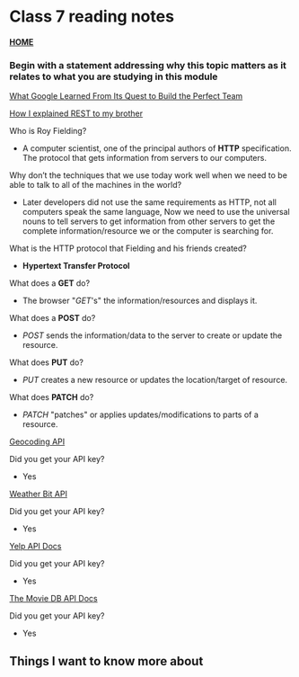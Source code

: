 # Class 7 reading notes

#### [HOME](https://cesarderio.github.io/reading-notes/)

### Begin with a statement addressing why this topic matters as it relates to what you are studying in this module

[What Google Learned From Its Quest to Build the Perfect Team](https://www.nytimes.com/2016/02/28/magazine/what-google-learned-from-its-quest-to-build-the-perfect-team.html)

[How I explained REST to my brother](https://gist.github.com/brookr/5977550)

Who is Roy Fielding?

* A computer scientist, one of the principal authors of **HTTP** specification. The protocol that gets information from servers to our computers.

Why don’t the techniques that we use today work well when we need to be able to talk to all of the machines in the world?

* Later developers did not use the same requirements as HTTP, not all computers speak the same language, Now we need to use the universal nouns to tell servers to get information from other servers to get the complete information/resource we or the computer is searching for.

What is the HTTP protocol that Fielding and his friends created?

* **Hypertext Transfer Protocol**

What does a **GET** do?

* The browser "*GET*'s" the information/resources and displays it.

What does a **POST** do?

* *POST* sends the information/data to the server to create or update the resource.

What does **PUT** do?

* *PUT*  creates a new resource or updates the location/target of resource.

What does **PATCH** do?

* *PATCH* "patches" or applies updates/modifications to parts of a resource.

[Geocoding API](https://locationiq.com/)

Did you get your API key?

* Yes

[Weather Bit API](https://www.weatherbit.io/)

Did you get your API key?

* Yes

[Yelp API Docs](https://www.yelp.com/developers/documentation/v3/business_search)

Did you get your API key?

* Yes

[The Movie DB API Docs](https://developers.themoviedb.org/3/getting-started/introduction)

Did you get your API key?

* Yes

## Things I want to know more about
